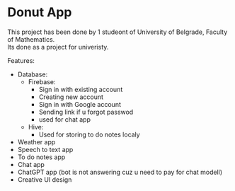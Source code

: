 # Donut App

This project has been done by 1 studeont of University of Belgrade, Faculty of Mathematics.  
Its done as a project for univeristy.

Features:  
  - Database:  
    - Firebase:
      - Sign in with existing account  
      - Creating new account  
      - Sign in with Google account  
      - Sending link if u forgot passwod  
      - used for chat app  
    - Hive:  
       - Used for storing to do notes localy  
  - Weather app  
  - Speech to text app  
  - To do notes app  
  - Chat app  
  - ChatGPT app (bot is not answering cuz u need to pay for chat modell)  
  - Creative UI design  
